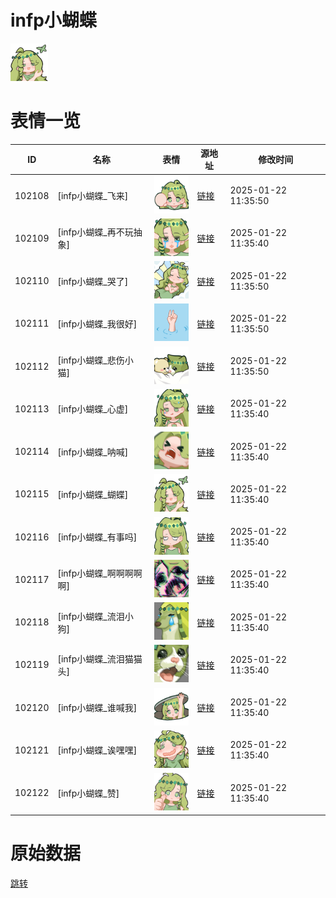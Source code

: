 # infp小蝴蝶

<img src="./cover.png" height="60" alt="cover" />

# 表情一览

|ID|名称|表情|源地址|修改时间|
|----|----|----|----|----|
|102108|[infp小蝴蝶_飞来]|<img src="./pic/102108_%5Binfp小蝴蝶_飞来%5D.png" height="60" alt="飞来"/>|[链接](https://i0.hdslb.com/bfs/garb/a0f4f02e8ffad2e7fa68efe6171a06c43a24abad.png)|2025-01-22 11:35:50|
|102109|[infp小蝴蝶_再不玩抽象]|<img src="./pic/102109_%5Binfp小蝴蝶_再不玩抽象%5D.png" height="60" alt="再不玩抽象"/>|[链接](https://i0.hdslb.com/bfs/garb/9c26e93f21734c4d571ec121966a682da69ee1ff.png)|2025-01-22 11:35:40|
|102110|[infp小蝴蝶_哭了]|<img src="./pic/102110_%5Binfp小蝴蝶_哭了%5D.png" height="60" alt="哭了"/>|[链接](https://i0.hdslb.com/bfs/garb/db11c5ab71622b8355ae8b967dd14e85cd86c4f8.png)|2025-01-22 11:35:50|
|102111|[infp小蝴蝶_我很好]|<img src="./pic/102111_%5Binfp小蝴蝶_我很好%5D.png" height="60" alt="我很好"/>|[链接](https://i0.hdslb.com/bfs/garb/42b80c55a5da6a20fba2219e3d1c63dd4550d8e3.png)|2025-01-22 11:35:50|
|102112|[infp小蝴蝶_悲伤小猫]|<img src="./pic/102112_%5Binfp小蝴蝶_悲伤小猫%5D.png" height="60" alt="悲伤小猫"/>|[链接](https://i0.hdslb.com/bfs/garb/98392be1e6b6aff7ca9af36dd6b0e2ca629a3ba0.png)|2025-01-22 11:35:50|
|102113|[infp小蝴蝶_心虚]|<img src="./pic/102113_%5Binfp小蝴蝶_心虚%5D.png" height="60" alt="心虚"/>|[链接](https://i0.hdslb.com/bfs/garb/a9a50a0620a504f432e47298bbb12fc287cbbf86.png)|2025-01-22 11:35:40|
|102114|[infp小蝴蝶_呐喊]|<img src="./pic/102114_%5Binfp小蝴蝶_呐喊%5D.png" height="60" alt="呐喊"/>|[链接](https://i0.hdslb.com/bfs/garb/9f7b17c5d538201acff3a2e1d9178f0ab600ce0e.png)|2025-01-22 11:35:40|
|102115|[infp小蝴蝶_蝴蝶]|<img src="./pic/102115_%5Binfp小蝴蝶_蝴蝶%5D.png" height="60" alt="蝴蝶"/>|[链接](https://i0.hdslb.com/bfs/garb/80ee09e622c390e0cb17b2af8437b4a61a025deb.png)|2025-01-22 11:35:40|
|102116|[infp小蝴蝶_有事吗]|<img src="./pic/102116_%5Binfp小蝴蝶_有事吗%5D.png" height="60" alt="有事吗"/>|[链接](https://i0.hdslb.com/bfs/garb/2b0bc8c1c6d534798d8ecdac9b701f30acb8da3a.png)|2025-01-22 11:35:40|
|102117|[infp小蝴蝶_啊啊啊啊啊]|<img src="./pic/102117_%5Binfp小蝴蝶_啊啊啊啊啊%5D.png" height="60" alt="啊啊啊啊啊"/>|[链接](https://i0.hdslb.com/bfs/garb/361741785cec44104da0f96d765e67092fcfd641.png)|2025-01-22 11:35:40|
|102118|[infp小蝴蝶_流泪小狗]|<img src="./pic/102118_%5Binfp小蝴蝶_流泪小狗%5D.png" height="60" alt="流泪小狗"/>|[链接](https://i0.hdslb.com/bfs/garb/fa0b29c468d163410bd64bc4e0b8f34e8e540bc2.png)|2025-01-22 11:35:40|
|102119|[infp小蝴蝶_流泪猫猫头]|<img src="./pic/102119_%5Binfp小蝴蝶_流泪猫猫头%5D.png" height="60" alt="流泪猫猫头"/>|[链接](https://i0.hdslb.com/bfs/garb/e168dc75c32d883e14e167d4e02d47d5d781f184.png)|2025-01-22 11:35:40|
|102120|[infp小蝴蝶_谁喊我]|<img src="./pic/102120_%5Binfp小蝴蝶_谁喊我%5D.png" height="60" alt="谁喊我"/>|[链接](https://i0.hdslb.com/bfs/garb/a8cf1ec81d0295aaced5279de5809c8ed46e5e32.png)|2025-01-22 11:35:40|
|102121|[infp小蝴蝶_诶嘿嘿]|<img src="./pic/102121_%5Binfp小蝴蝶_诶嘿嘿%5D.png" height="60" alt="诶嘿嘿"/>|[链接](https://i0.hdslb.com/bfs/garb/8139a743563236ecdf2070512fcabedb8eea6ea2.png)|2025-01-22 11:35:40|
|102122|[infp小蝴蝶_赞]|<img src="./pic/102122_%5Binfp小蝴蝶_赞%5D.png" height="60" alt="赞"/>|[链接](https://i0.hdslb.com/bfs/garb/3a558a70ed0b72d7ca8160bd007e6a55e3cb93b8.png)|2025-01-22 11:35:40|

# 原始数据

[跳转](./raw.json)


